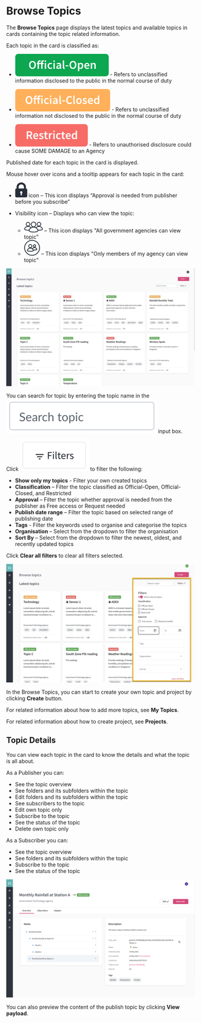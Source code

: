 
# Browse Topics

The **Browse Topics** page displays the latest topics and available topics in cards containing the topic related information. 

Each topic in the card is classified as:


- ![Image not Available](/assets/icon1.png) - Refers to unclassified information disclosed to the public in the normal course of duty

- ![Image not Available](/assets/icon2.png) - Refers to unclassified information not disclosed to the public in the normal course of duty

- ![Image not Available](/assets/icon3.png) - Refers to unauthorised disclosure could cause SOME DAMAGE to an Agency


Published date for each topic in the card is displayed. 

Mouse hover over icons and a tooltip appears for each topic in the card: 

- ![Image not Available](/assets/icon4.png) icon – This icon displays “Approval is needed from publisher before you subscribe” 

- Visibility icon – Displays who can view the topic: 
  - ![Image not Available](/assets/icon5.png) – This icon displays "All government agencies can view topic"
  - ![Image not Available](/assets/icon6.png) – This icon displays "Only members of my agency can view topic" 

  
![Image not Available](/assets/Fig28.png)   

You can search for topic by entering the topic name in the ![Image not Available](/assets/icon7.png) input box. 

Click ![Image not Available](/assets/icon8.png) to filter the following:

- **Show only my topics** - Filter your own created topics
- **Classification** – Filter the topic classified as Official-Open, Official-Closed, and Restricted
- **Approval** – Filter the topic whether approval is needed from the publisher as Free access or Request needed
- **Publish date range** – Filter the topic based on selected range of publishing date
- **Tags** - Filter the keywords used to organise and categorise the topics
- **Organisation** – Select from the dropdown to filter the organisation 
- **Sort By** – Select from the dropdown to filter the newest, oldest, and recently updated topics

Click **Clear all filters** to clear all filters selected.

![Image not Available](/assets/Fig29a.png)


In the Browse Topics, you can start to create your own topic and project by clicking **Create** button. 

For related information about how to add more topics, see **My Topics**. 

For related information about how to create project, see **Projects**.

## Topic Details

You can view each topic in the card to know the details and what the topic is all about. 

As a Publisher you can:

- See the topic overview
- See folders and its subfolders within the topic
- Edit folders and its subfolders within the topic
- See subscribers to the topic
- Edit own topic only
- Subscribe to the topic
- See the status of the topic
- Delete own topic only

As a Subscriber you can:

- See the topic overview
- See folders and its subfolders within the topic
- Subscribe to the topic
- See the status of the topic

![Image not Available](/assets/Fig30.png)

You can also preview the content of the publish topic by clicking **View payload**. 


